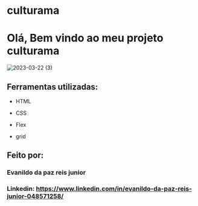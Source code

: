 # culturama

# Olá, Bem vindo ao meu projeto culturama

![2023-03-22 (3)](https://user-images.githubusercontent.com/118671288/227003638-61a45a46-823c-4403-9813-89ff93a1eb63.png)

## Ferramentas utilizadas:

* HTML

* CSS

* Flex

* grid

## Feito por:

### Evanildo da paz reis junior

### Linkedin: https://www.linkedin.com/in/evanildo-da-paz-reis-junior-048571258/

```
